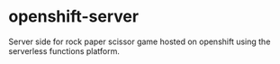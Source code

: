 # openshift-server
Server side for rock paper scissor game hosted on openshift using the serverless functions platform.
